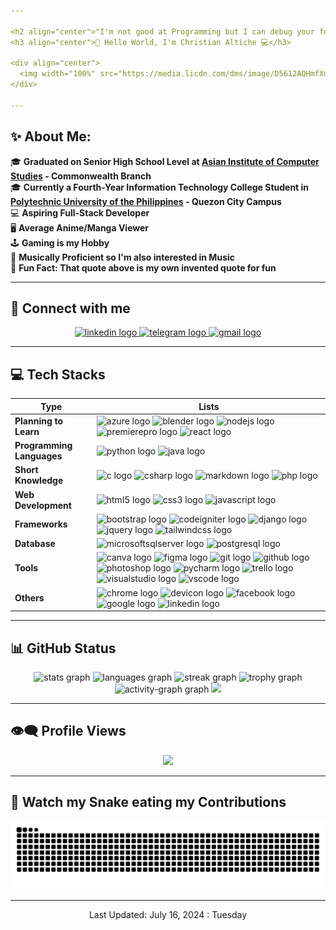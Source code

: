 ```yaml
---

<h2 align="center">"I'm not good at Programming but I can debug your feelings."</h2>
<h3 align="center">💎 Hello World, I'm Christian Altiche 💻</h3>

<div align="center">
  <img width="100%" src="https://media.licdn.com/dms/image/D5612AQHmfXu03WIBhA/article-cover_image-shrink_720_1280/0/1689012633580?e=2147483647&v=beta&t=tLTJ7NRLZEh7NzJTurK5kVFyZuhqvEo_QRXMfZEilPs"  />
</div>

---
```


<h2 align="left">✨ About Me:</h2>

🎓 **Graduated on Senior High School Level at [Asian Institute of Computer Studies](https://aics.edu.ph/) - Commonwealth Branch**<br>
🎓 **Currently a Fourth-Year Information Technology College Student in [Polytechnic University of the Philippines](https://www.pup.edu.ph) - Quezon City Campus**<br>
💻 **Aspiring Full-Stack Developer**<br>
🖥 **Average Anime/Manga Viewer**<br>
🕹 **Gaming is my Hobby**<br>
🎵 **Musically Proficient so I'm also interested in Music**<br>
🤞 **Fun Fact: That quote above is my own invented quote for fun**<br>

---

<h2 align="left">💬 Connect with me</h2>

<div align="center">
  <a href="https://ph.linkedin.com/in/christian-altiche-9b8065271" target="_blank">
    <img src="https://raw.githubusercontent.com/maurodesouza/profile-readme-generator/master/src/assets/icons/social/linkedin/default.svg" width="52" height="40" alt="linkedin logo"  />
  </a>
  <a href="https://t.me/papichans" target="_blank">
    <img src="https://raw.githubusercontent.com/maurodesouza/profile-readme-generator/master/src/assets/icons/social/telegram/default.svg" width="52" height="40" alt="telegram logo"  />
  </a>
  <a href="chris.altiche123@gmail.com" target="_blank">
    <img src="https://raw.githubusercontent.com/maurodesouza/profile-readme-generator/master/src/assets/icons/social/gmail/default.svg" width="52" height="40" alt="gmail logo"  />
  </a>
</div>

---

<h2 align="left">💻 Tech Stacks</h2>

| **Type** | **Lists** |
| ------------------- | ---------------------|
| **Planning to Learn** | <img src="https://cdn.jsdelivr.net/gh/devicons/devicon/icons/azure/azure-original.svg" height="40" alt="azure logo"  /> <img src="https://cdn.jsdelivr.net/gh/devicons/devicon/icons/blender/blender-original.svg" height="40" alt="blender logo"  /> <img src="https://cdn.jsdelivr.net/gh/devicons/devicon/icons/nodejs/nodejs-original.svg" height="40" alt="nodejs logo"  /> <img src="https://cdn.jsdelivr.net/gh/devicons/devicon/icons/premierepro/premierepro-plain.svg" height="40" alt="premierepro logo"  /> <img src="https://cdn.jsdelivr.net/gh/devicons/devicon/icons/react/react-original.svg" height="40" alt="react logo"  /> |
| **Programming Languages** | <img src="https://cdn.jsdelivr.net/gh/devicons/devicon/icons/python/python-original.svg" height="40" alt="python logo"  /> <img src="https://cdn.jsdelivr.net/gh/devicons/devicon/icons/java/java-original.svg" height="40" alt="java logo"  />|
| **Short Knowledge** | <img src="https://cdn.jsdelivr.net/gh/devicons/devicon/icons/c/c-original.svg" height="40" alt="c logo"  /> <img src="https://cdn.jsdelivr.net/gh/devicons/devicon/icons/csharp/csharp-original.svg" height="40" alt="csharp logo"  /> <img src="https://cdn.jsdelivr.net/gh/devicons/devicon/icons/markdown/markdown-original.svg" height="40" alt="markdown logo"  /> <img src="https://cdn.jsdelivr.net/gh/devicons/devicon/icons/php/php-original.svg" height="40" alt="php logo"  /> |
|**Web Development**| <img src="https://cdn.jsdelivr.net/gh/devicons/devicon/icons/html5/html5-original.svg" height="40" alt="html5 logo"  /> <img src="https://cdn.jsdelivr.net/gh/devicons/devicon/icons/css3/css3-original.svg" height="40" alt="css3 logo"  /> <img src="https://cdn.jsdelivr.net/gh/devicons/devicon/icons/javascript/javascript-original.svg" height="40" alt="javascript logo"  /> |
|**Frameworks**| <img src="https://cdn.jsdelivr.net/gh/devicons/devicon/icons/bootstrap/bootstrap-original.svg" height="40" alt="bootstrap logo"  /> <img src="https://cdn.jsdelivr.net/gh/devicons/devicon/icons/codeigniter/codeigniter-plain.svg" height="40" alt="codeigniter logo"  /> <img src="https://cdn.jsdelivr.net/gh/devicons/devicon/icons/django/django-plain.svg" height="40" alt="django logo"  /> <img src="https://cdn.jsdelivr.net/gh/devicons/devicon/icons/jquery/jquery-original.svg" height="40" alt="jquery logo"  /> <img src="https://cdn.jsdelivr.net/gh/devicons/devicon/icons/tailwindcss/tailwindcss-original-wordmark.svg" height="40" alt="tailwindcss logo"  /> |
| **Database** |   <img src="https://cdn.jsdelivr.net/gh/devicons/devicon/icons/microsoftsqlserver/microsoftsqlserver-plain.svg" height="40" alt="microsoftsqlserver logo"  /> <img src="https://cdn.jsdelivr.net/gh/devicons/devicon/icons/postgresql/postgresql-original.svg" height="40" alt="postgresql logo"  /> |
| **Tools** | <img src="https://cdn.jsdelivr.net/gh/devicons/devicon/icons/canva/canva-original.svg" height="40" alt="canva logo"  /> <img src="https://cdn.jsdelivr.net/gh/devicons/devicon/icons/figma/figma-original.svg" height="40" alt="figma logo"  /> <img src="https://cdn.jsdelivr.net/gh/devicons/devicon/icons/git/git-original.svg" height="40" alt="git logo"  /> <img src="https://cdn.jsdelivr.net/gh/devicons/devicon/icons/github/github-original.svg" height="40" alt="github logo"  /> <img src="https://cdn.jsdelivr.net/gh/devicons/devicon/icons/photoshop/photoshop-plain.svg" height="40" alt="photoshop logo"  /> <img src="https://cdn.jsdelivr.net/gh/devicons/devicon/icons/pycharm/pycharm-original.svg" height="40" alt="pycharm logo"  /> <img src="https://cdn.jsdelivr.net/gh/devicons/devicon/icons/trello/trello-plain.svg" height="40" alt="trello logo"  /> <img src="https://cdn.jsdelivr.net/gh/devicons/devicon/icons/visualstudio/visualstudio-plain.svg" height="40" alt="visualstudio logo"  /> <img src="https://cdn.jsdelivr.net/gh/devicons/devicon/icons/vscode/vscode-original.svg" height="40" alt="vscode logo"  />  |
| **Others** | <img src="https://cdn.jsdelivr.net/gh/devicons/devicon/icons/chrome/chrome-original.svg" height="40" alt="chrome logo"  /> <img src="https://cdn.jsdelivr.net/gh/devicons/devicon/icons/devicon/devicon-original.svg" height="40" alt="devicon logo"  /> <img src="https://cdn.jsdelivr.net/gh/devicons/devicon/icons/facebook/facebook-original.svg" height="40" alt="facebook logo"  /> <img src="https://cdn.jsdelivr.net/gh/devicons/devicon/icons/google/google-original.svg" height="40" alt="google logo"  /> <img src="https://cdn.jsdelivr.net/gh/devicons/devicon/icons/linkedin/linkedin-original.svg" height="40" alt="linkedin logo"  /> |

---

<h2 align="left">📊 GitHub Status</h2>
<div align="center">
  <img src="https://github-readme-stats.vercel.app/api?username=papichans&hide_title=false&hide_rank=false&show_icons=true&include_all_commits=true&count_private=true&disable_animations=false&theme=dracula&locale=en&hide_border=false&order=1" height="150" alt="stats graph"  />
  <img src="https://github-readme-stats.vercel.app/api/top-langs?username=papichans&locale=en&hide_title=false&layout=compact&card_width=320&langs_count=5&theme=dracula&hide_border=false&order=2" height="150" alt="languages graph"  />
  <img src="https://streak-stats.demolab.com?user=papichans&locale=en&mode=daily&theme=dracula&hide_border=false&border_radius=5&order=3" height="150" alt="streak graph"  />
  <img src="https://github-profile-trophy.vercel.app?username=papichans&theme=dracula&column=-1&row=1&margin-w=8&margin-h=8&no-bg=false&no-frame=false&order=4" height="150" alt="trophy graph"  />
  <img src="https://github-readme-activity-graph.vercel.app/graph?username=papichans&radius=16&theme=react&area=true&order=5" height="300" alt="activity-graph graph"  />
  <img src="https://github-contributor-stats.vercel.app/api?username=PapiChans&limit=5&theme=dracula&combine_all_yearly_contributions=true" />


---

<h2 align="left">👁‍🗨 Profile Views</h2>

[![](https://visitcount.itsvg.in/api?id=PapiChans&icon=0&color=0)](https://visitcount.itsvg.in)

---

<h2 align="left">🐍 Watch my Snake eating my Contributions</h2>

<img src="https://raw.githubusercontent.com/papichans/papichans/output/snake.svg" alt="Snake animation" />

</div>

---

<p align="center">Last Updated: July 16, 2024 : Tuesday</p>
